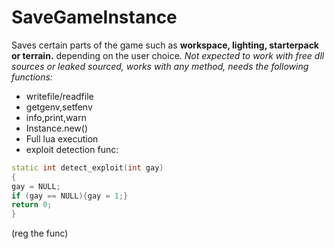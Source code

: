 # SaveGameInstance

Saves certain parts of the game such as **workspace, lighting, starterpack or terrain.** depending on the user choice.
*Not expected to work with free dll sources or leaked sourced, works with any method, needs the following functions:*
- writefile/readfile
- getgenv,setfenv
- info,print,warn
- Instance.new()
- Full lua execution
- exploit detection func:
```cpp
static int detect_exploit(int gay)
{
gay = NULL;
if (gay == NULL){gay = 1;}
return 0;
}
```
(reg the func)
